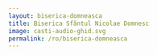 ```yaml
---
layout: biserica-domneasca
title: Biserica Sfântul Nicolae Domnesc
image: casti-audio-ghid.svg
permalink: /ro/biserica-domneasca
---
```

